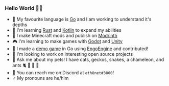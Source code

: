 ### Hello World 🖖🏻

- 💙 My favourite language is [Go](https://go.dev) and I am working to understand it's depths
- 🦀 I'm learning [Rust](https://www.rust-lang.org) and [Kotlin](https://kotlinlang.org) to expand my abilities
- 🧊 I make Minecraft mods and publish on [Modrinth](https://modrinth.com/user/eth0net)
- 🎮 I'm learning to make games with [Godot](https://godotengine.org) and [Unity](https://unity.com)
- 👾 I made a [demo game](https://github.com/eth0net/magicgame) in Go using [EngoEngine](https://github.com/EngoEngine/engo) and contributed!
- 👥 I'm looking to work on interesting open source projects
- 💬 Ask me about my pets! I have cats, geckos, snakes, a chameleon, and ants 🐈 🦎 🐍 🐜
- 📡 You can reach me on Discord at `eth0net#3800`!
- ♂️ My pronouns are he/him

<!--
**eth0net/eth0net** is a ✨ _special_ ✨ repository because its `README.md` (this file) appears on your GitHub profile.

Here are some ideas to get you started:

- 🔭 I’m currently working on ...
- 🌱 I’m currently learning ...
- 👯 I’m looking to collaborate on ...
- 🤔 I’m looking for help with ...
- 💬 Ask me about ...
- 📫 How to reach me: ...
- 😄 Pronouns: ...
- ⚡ Fun fact: ...
-->
